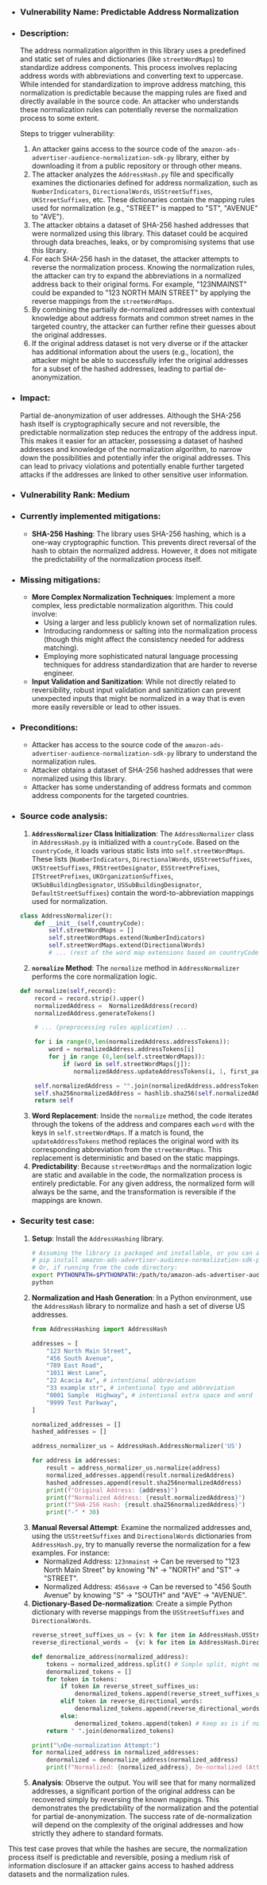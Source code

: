 *   ### Vulnerability Name: Predictable Address Normalization

*   ### Description:
    The address normalization algorithm in this library uses a predefined and static set of rules and dictionaries (like `streetWordMaps`) to standardize address components. This process involves replacing address words with abbreviations and converting text to uppercase. While intended for standardization to improve address matching, this normalization is predictable because the mapping rules are fixed and directly available in the source code. An attacker who understands these normalization rules can potentially reverse the normalization process to some extent.

    Steps to trigger vulnerability:
    1.  An attacker gains access to the source code of the `amazon-ads-advertiser-audience-normalization-sdk-py` library, either by downloading it from a public repository or through other means.
    2.  The attacker analyzes the `AddressHash.py` file and specifically examines the dictionaries defined for address normalization, such as `NumberIndicators`, `DirectionalWords`, `USStreetSuffixes`, `UKStreetSuffixes`, etc. These dictionaries contain the mapping rules used for normalization (e.g., "STREET" is mapped to "ST", "AVENUE" to "AVE").
    3.  The attacker obtains a dataset of SHA-256 hashed addresses that were normalized using this library. This dataset could be acquired through data breaches, leaks, or by compromising systems that use this library.
    4.  For each SHA-256 hash in the dataset, the attacker attempts to reverse the normalization process. Knowing the normalization rules, the attacker can try to expand the abbreviations in a normalized address back to their original forms. For example, "123NMAINST" could be expanded to "123 NORTH MAIN STREET" by applying the reverse mappings from the `streetWordMaps`.
    5.  By combining the partially de-normalized addresses with contextual knowledge about address formats and common street names in the targeted country, the attacker can further refine their guesses about the original addresses.
    6.  If the original address dataset is not very diverse or if the attacker has additional information about the users (e.g., location), the attacker might be able to successfully infer the original addresses for a subset of the hashed addresses, leading to partial de-anonymization.

*   ### Impact:
    Partial de-anonymization of user addresses. Although the SHA-256 hash itself is cryptographically secure and not reversible, the predictable normalization step reduces the entropy of the address input. This makes it easier for an attacker, possessing a dataset of hashed addresses and knowledge of the normalization algorithm, to narrow down the possibilities and potentially infer the original addresses. This can lead to privacy violations and potentially enable further targeted attacks if the addresses are linked to other sensitive user information.

*   ### Vulnerability Rank: Medium

*   ### Currently implemented mitigations:
    *   **SHA-256 Hashing**: The library uses SHA-256 hashing, which is a one-way cryptographic function. This prevents direct reversal of the hash to obtain the normalized address. However, it does not mitigate the predictability of the normalization process itself.

*   ### Missing mitigations:
    *   **More Complex Normalization Techniques**: Implement a more complex, less predictable normalization algorithm. This could involve:
        *   Using a larger and less publicly known set of normalization rules.
        *   Introducing randomness or salting into the normalization process (though this might affect the consistency needed for address matching).
        *   Employing more sophisticated natural language processing techniques for address standardization that are harder to reverse engineer.
    *   **Input Validation and Sanitization**: While not directly related to reversibility, robust input validation and sanitization can prevent unexpected inputs that might be normalized in a way that is even more easily reversible or lead to other issues.

*   ### Preconditions:
    *   Attacker has access to the source code of the `amazon-ads-advertiser-audience-normalization-sdk-py` library to understand the normalization rules.
    *   Attacker obtains a dataset of SHA-256 hashed addresses that were normalized using this library.
    *   Attacker has some understanding of address formats and common address components for the targeted countries.

*   ### Source code analysis:
    1.  **`AddressNormalizer` Class Initialization**: The `AddressNormalizer` class in `AddressHash.py` is initialized with a `countryCode`. Based on the `countryCode`, it loads various static lists into `self.streetWordMaps`. These lists (`NumberIndicators`, `DirectionalWords`, `USStreetSuffixes`, `UKStreetSuffixes`, `FRStreetDesignator`, `ESStreetPrefixes`, `ITStreetPrefixes`, `UKOrganizationSuffixes`, `UKSubBuildingDesignator`, `USSubBuildingDesignator`, `DefaultStreetSuffixes`) contain the word-to-abbreviation mappings used for normalization.
    ```python
    class AddressNormalizer():
        def __init__(self,countryCode):
            self.streetWordMaps = []
            self.streetWordMaps.extend(NumberIndicators)
            self.streetWordMaps.extend(DirectionalWords)
            # ... (rest of the word map extensions based on countryCode)
    ```
    2.  **`normalize` Method**: The `normalize` method in `AddressNormalizer` performs the core normalization logic.
    ```python
    def normalize(self,record):
        record = record.strip().upper()
        normalizedAddress =  NormalizedAddress(record)
        normalizedAddress.generateTokens()

        # ... (preprocessing rules application) ...

        for i in range(0,len(normalizedAddress.addressTokens)):
            word = normalizedAddress.addressTokens[i]
            for j in range (0,len(self.streetWordMaps)):
                if (word in self.streetWordMaps[j]):
                   normalizedAddress.updateAddressTokens(i, 1, first_part = self.streetWordMaps[j].get(word))

        self.normalizedAddress = "".join(normalizedAddress.addressTokens).lower()
        self.sha256normalizedAddress = hashlib.sha256(self.normalizedAddress.encode()).hexdigest()
        return self
    ```
    3.  **Word Replacement**: Inside the `normalize` method, the code iterates through the tokens of the address and compares each `word` with the keys in `self.streetWordMaps`. If a match is found, the `updateAddressTokens` method replaces the original word with its corresponding abbreviation from the `streetWordMaps`. This replacement is deterministic and based on the static mappings.
    4.  **Predictability**: Because `streetWordMaps` and the normalization logic are static and available in the code, the normalization process is entirely predictable. For any given address, the normalized form will always be the same, and the transformation is reversible if the mappings are known.

*   ### Security test case:
    1.  **Setup**: Install the `AddressHashing` library.
        ```bash
        # Assuming the library is packaged and installable, or you can add the code to your PYTHONPATH
        # pip install amazon-ads-advertiser-audience-normalization-sdk-py  (if packaged)
        # Or, if running from the code directory:
        export PYTHONPATH=$PYTHONPATH:/path/to/amazon-ads-advertiser-audience-normalization-sdk-py/code
        python
        ```
    2.  **Normalization and Hash Generation**: In a Python environment, use the `AddressHash` library to normalize and hash a set of diverse US addresses.
        ```python
        from AddressHashing import AddressHash

        addresses = [
            "123 North Main Street",
            "456 South Avenue",
            "789 East Road",
            "1011 West Lane",
            "22 Acacia Av", # intentional abbreviation
            "33 example str", # intentional typo and abbreviation
            "0001 Sample  Highway", # intentional extra space and word
            "9999 Test Parkway",
        ]

        normalized_addresses = []
        hashed_addresses = []

        address_normalizer_us = AddressHash.AddressNormalizer('US')

        for address in addresses:
            result = address_normalizer_us.normalize(address)
            normalized_addresses.append(result.normalizedAddress)
            hashed_addresses.append(result.sha256normalizedAddress)
            print(f"Original Address: {address}")
            print(f"Normalized Address: {result.normalizedAddress}")
            print(f"SHA-256 Hash: {result.sha256normalizedAddress}")
            print("-" * 30)
        ```
    3.  **Manual Reversal Attempt**: Examine the normalized addresses and, using the `USStreetSuffixes` and `DirectionalWords` dictionaries from `AddressHash.py`, try to manually reverse the normalization for a few examples. For instance:
        *   Normalized Address: `123nmainst` -> Can be reversed to "123 North Main Street" by knowing "N" -> "NORTH" and "ST" -> "STREET".
        *   Normalized Address: `456save` -> Can be reversed to "456 South Avenue" by knowing "S" -> "SOUTH" and "AVE" -> "AVENUE".
    4.  **Dictionary-Based De-normalization**: Create a simple Python dictionary with reverse mappings from the `USStreetSuffixes` and `DirectionalWords`.
        ```python
        reverse_street_suffixes_us = {v: k for item in AddressHash.USStreetSuffixes for k, v in item.items()}
        reverse_directional_words =  {v: k for item in AddressHash.DirectionalWords for k, v in item.items()}

        def denormalize_address(normalized_address):
            tokens = normalized_address.split() # Simple split, might need more sophisticated tokenization
            denormalized_tokens = []
            for token in tokens:
                if token in reverse_street_suffixes_us:
                    denormalized_tokens.append(reverse_street_suffixes_us[token])
                elif token in reverse_directional_words:
                    denormalized_tokens.append(reverse_directional_words[token])
                else:
                    denormalized_tokens.append(token) # Keep as is if not in mappings
            return " ".join(denormalized_tokens)

        print("\nDe-normalization Attempt:")
        for normalized_address in normalized_addresses:
            denormalized = denormalize_address(normalized_address)
            print(f"Normalized: {normalized_address}, De-normalized (Attempt): {denormalized}")

        ```
    5.  **Analysis**: Observe the output. You will see that for many normalized addresses, a significant portion of the original address can be recovered simply by reversing the known mappings. This demonstrates the predictability of the normalization and the potential for partial de-anonymization. The success rate of de-normalization will depend on the complexity of the original addresses and how strictly they adhere to standard formats.

This test case proves that while the hashes are secure, the normalization process itself is predictable and reversible, posing a medium risk of information disclosure if an attacker gains access to hashed address datasets and the normalization rules.